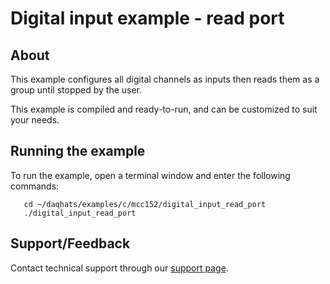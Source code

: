 # Digital input example - read port

## About
This example configures all digital channels as inputs then reads them as a
group until stopped by the user.

This example is compiled and ready-to-run, and can be customized to suit 
your needs.

## Running the example
To run the example, open a terminal window and enter the following commands:
```
   cd ~/daqhats/examples/c/mcc152/digital_input_read_port
   ./digital_input_read_port
```

## Support/Feedback
Contact technical support through our 
[support page](https://www.mccdaq.com/support/support_form.aspx).